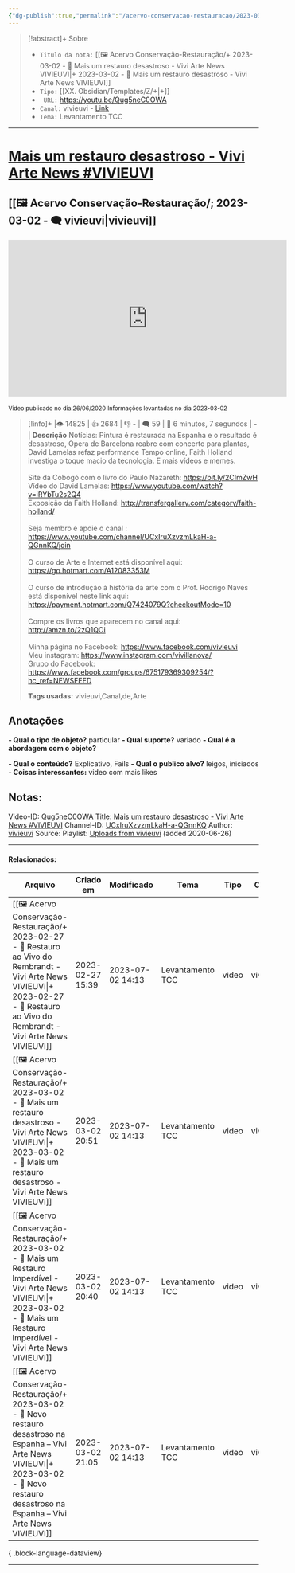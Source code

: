 ```yaml
---
{"dg-publish":true,"permalink":"/acervo-conservacao-restauracao/2023-03-02-mais-um-restauro-desastroso-vivi-arte-news-vivieuvi/","tags":["🖼️/🎥️"]}
---
```




>[!abstract]+ Sobre
>- `Titulo da nota:`  [[🖼️ Acervo Conservação-Restauração/+ 2023-03-02   -  🎥️ Mais um restauro desastroso - Vivi Arte News VIVIEUVI\|+ 2023-03-02   -  🎥️ Mais um restauro desastroso - Vivi Arte News VIVIEUVI]]
>- `Tipo:`  [[XX. Obsidian/Templates/Z/+\|+]]
>- ` URL:`  https://youtu.be/Qug5neC0OWA
>- `Canal:` vivieuvi - [Link](http://www.youtube.com/@vivieuvi)
>- `Tema:`   Levantamento TCC
***

# [Mais um restauro desastroso - Vivi Arte News #VIVIEUVI](https://youtu.be/Qug5neC0OWA)
## [[🖼️ Acervo Conservação-Restauração/; 2023-03-02 - 🗨️ vivieuvi\|vivieuvi]]

<center><iframe width="560" height="315" src="https://www.youtube.com/embed/Qug5neC0OWA" title="YouTube video player" frameborder="0" allow="accelerometer; autoplay; clipboard-write; encrypted-media; gyroscope; picture-in-picture" allowfullscreen></iframe></center>

<small> Vídeo publicado no dia 26/06/2020</small> 
<small>Informações levantadas no dia 2023-03-02 </small>

>[!info]+ |👁️ 14825 | 👍 2684 | 👎 - | 🗨️ 59 | 🎥️ 6 minutos, 7 segundos | -|
>**Descrição**
> Notícias: Pintura é restaurada na Espanha e o resultado é desastroso, Opera de Barcelona reabre com concerto para plantas, David Lamelas refaz performance Tempo online, Faith Holland investiga o toque macio da tecnologia. E mais vídeos e memes. <br><br>Site da Cobogó com o livro do Paulo Nazareth: https://bit.ly/2CImZwH <br>Vídeo do David Lamelas: https://www.youtube.com/watch?v=iRYbTu2s2Q4<br>Exposição da Faith Holland: http://transfergallery.com/category/faith-holland/<br><br>Seja membro e apoie o canal : https://www.youtube.com/channel/UCxIruXzvzmLkaH-a-QGnnKQ/join<br><br>O curso de Arte e Internet está disponível aqui: https://go.hotmart.com/A12083353M<br><br>O curso de introdução à história da arte com o Prof. Rodrigo Naves está disponível neste link aqui: https://payment.hotmart.com/Q7424079Q?checkoutMode=10<br><br>Compre os livros que aparecem no canal aqui: http://amzn.to/2zQ1QOi<br><br>Minha página no Facebook: https://www.facebook.com/vivieuvi<br>Meu instagram: https://www.instagram.com/vivillanova/<br>Grupo do Facebook: https://www.facebook.com/groups/675179369309254/?hc_ref=NEWSFEED
> 
> **Tags usadas:** vivieuvi,Canal,de,Arte


## Anotações
**- Qual o tipo de objeto?** 
particular
**- Qual suporte?**
variado
**- Qual é a abordagem com o objeto?**

**- Qual o conteúdo?**
Explicativo, Fails
**- Qual o publico alvo?**
leigos, iniciados
**- Coisas interessantes:**
video com mais likes



## Notas:

Video-ID: <a target='_blank' href='https://youtu.be/Qug5neC0OWA'>Qug5neC0OWA</a>
Title: <a target='_blank' href='https://youtu.be/Qug5neC0OWA'>Mais um restauro desastroso - Vivi Arte News #VIVIEUVI</a>
Channel-ID: <a target='_blank' href='https://www.youtube.com/channel/UCxIruXzvzmLkaH-a-QGnnKQ'>UCxIruXzvzmLkaH-a-QGnnKQ</a>
Author: <a target='_blank' href='https://www.youtube.com/channel/UCxIruXzvzmLkaH-a-QGnnKQ'>vivieuvi</a>
Source: Playlist: <a target='_blank' href='https://www.youtube.com/playlist?list=UUxIruXzvzmLkaH-a-QGnnKQ'>Uploads from vivieuvi</a> (added 2020-06-26)


***
#### Relacionados:
| Arquivo                                                                                                                                                                                                            | Criado em        | Modificado       | Tema             | Tipo  | Canal    |
| ------------------------------------------------------------------------------------------------------------------------------------------------------------------------------------------------------------------ | ---------------- | ---------------- | ---------------- | ----- | -------- |
| [[🖼️ Acervo Conservação-Restauração/+ 2023-02-27   -  🎥️ Restauro ao Vivo do Rembrandt - Vivi Arte News VIVIEUVI\|+ 2023-02-27   -  🎥️ Restauro ao Vivo do Rembrandt - Vivi Arte News VIVIEUVI]]             | 2023-02-27 15:39 | 2023-07-02 14:13 | Levantamento TCC | video | vivieuvi |
| [[🖼️ Acervo Conservação-Restauração/+ 2023-03-02   -  🎥️ Mais um restauro desastroso - Vivi Arte News VIVIEUVI\|+ 2023-03-02   -  🎥️ Mais um restauro desastroso - Vivi Arte News VIVIEUVI]]                 | 2023-03-02 20:51 | 2023-07-02 14:13 | Levantamento TCC | video | vivieuvi |
| [[🖼️ Acervo Conservação-Restauração/+ 2023-03-02   -  🎥️ Mais um Restauro Imperdível - Vivi Arte News VIVIEUVI\|+ 2023-03-02   -  🎥️ Mais um Restauro Imperdível - Vivi Arte News VIVIEUVI]]                 | 2023-03-02 20:40 | 2023-07-02 14:13 | Levantamento TCC | video | vivieuvi |
| [[🖼️ Acervo Conservação-Restauração/+ 2023-03-02   -  🎥️ Novo restauro desastroso na Espanha – Vivi Arte News VIVIEUVI\|+ 2023-03-02   -  🎥️ Novo restauro desastroso na Espanha – Vivi Arte News VIVIEUVI]] | 2023-03-02 21:05 | 2023-07-02 14:13 | Levantamento TCC | video | vivieuvi |

{ .block-language-dataview}
***

